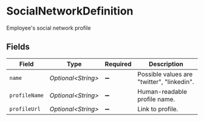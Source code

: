 # SocialNetworkDefinition

Employee's social network profile


## Fields

| Field                                      | Type                                       | Required                                   | Description                                |
| ------------------------------------------ | ------------------------------------------ | ------------------------------------------ | ------------------------------------------ |
| `name`                                     | *Optional\<String>*                        | :heavy_minus_sign:                         | Possible values are "twitter", "linkedin". |
| `profileName`                              | *Optional\<String>*                        | :heavy_minus_sign:                         | Human-readable profile name.               |
| `profileUrl`                               | *Optional\<String>*                        | :heavy_minus_sign:                         | Link to profile.                           |